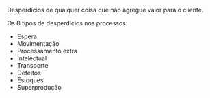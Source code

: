 Desperdícios de qualquer coisa que não agregue valor para o cliente.

Os 8 tipos de desperdícios nos processos:
- Espera
- Movimentação
- Processamento extra
- Intelectual
- Transporte
- Defeitos
- Estoques
- Superprodução